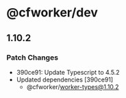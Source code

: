 # @cfworker/dev

## 1.10.2
### Patch Changes

- 390ce91: Update Typescript to 4.5.2
- Updated dependencies [390ce91]
  - @cfworker/worker-types@1.10.2
